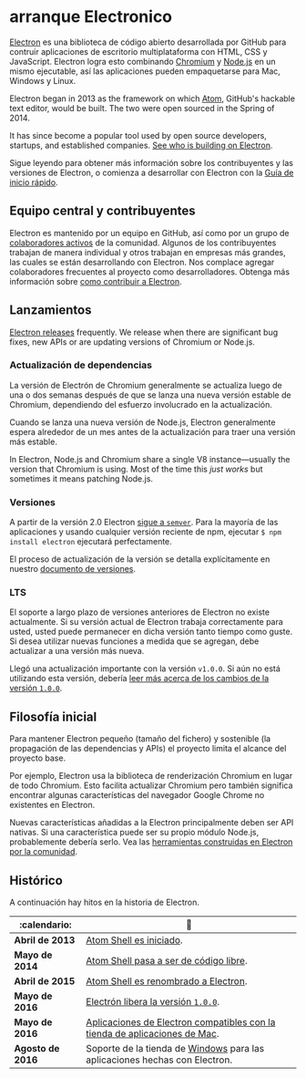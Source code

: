 # arranque Electronico

[Electron](https://electronjs.org) es una biblioteca de código abierto desarrollada por GitHub para contruir aplicaciones de escritorio multiplataforma con HTML, CSS y JavaScript. Electron logra esto combinando [Chromium](https://www.chromium.org/Home) y [Node.js](https://nodejs.org) en un mismo ejecutable, así las aplicaciones pueden empaquetarse para Mac, Windows y Linux.

Electron began in 2013 as the framework on which [Atom](https://atom.io), GitHub's hackable text editor, would be built. The two were open sourced in the Spring of 2014.

It has since become a popular tool used by open source developers, startups, and established companies. [See who is building on Electron](https://electronjs.org/apps).

Sigue leyendo para obtener más información sobre los contribuyentes y las versiones de Electron, o comienza a desarrollar con Electron con la [Guía de inicio rápido](quick-start.md).

## Equipo central y contribuyentes

Electron es mantenido por un equipo en GitHub, así como por un grupo de [colaboradores activos](https://github.com/electron/electron/graphs/contributors) de la comunidad. Algunos de los contribuyentes trabajan de manera individual y otros trabajan en empresas más grandes, las cuales se están desarrollando con Electron. Nos complace agregar colaboradores frecuentes al proyecto como desarrolladores. Obtenga más información sobre [como contribuir a Electron](https://github.com/electron/electron/blob/master/CONTRIBUTING.md).

## Lanzamientos

[Electron releases](https://github.com/electron/electron/releases) frequently. We release when there are significant bug fixes, new APIs or are updating versions of Chromium or Node.js.

### Actualización de dependencias

La versión de Electrón de Chromium generalmente se actualiza luego de una o dos semanas después de que se lanza una nueva versión estable de Chromium, dependiendo del esfuerzo involucrado en la actualización.

Cuando se lanza una nueva versión de Node.js, Electron generalmente espera alrededor de un mes antes de la actualización para traer una versión más estable.

In Electron, Node.js and Chromium share a single V8 instance—usually the version that Chromium is using. Most of the time this _just works_ but sometimes it means patching Node.js.


### Versiones

A partir de la versión 2.0 Electron [sigue a `semver`](https://semver.org). Para la mayoría de las aplicaciones y usando cualquier versión reciente de npm, ejecutar `$ npm install electron` ejecutará perfectamente.

El proceso de actualización de la versión se detalla explícitamente en nuestro [documento de versiones](electron-versioning.md).

### LTS

El soporte a largo plazo de versiones anteriores de Electron no existe actualmente. Si su versión actual de Electron trabaja correctamente para usted, usted puede permanecer en dicha versión tanto tiempo como guste. Si desea utilizar nuevas funciones a medida que se agregan, debe actualizar a una versión más nueva.

Llegó una actualización importante con la versión `v1.0.0`. Si aún no está utilizando esta versión, debería [ leer más acerca de los cambios de la versión `1.0.0`](https://electronjs.org/blog/electron-1-0).

## Filosofía inicial

Para mantener Electron pequeño (tamaño del fichero) y sostenible (la propagación de las dependencias y APIs) el proyecto limita el alcance del proyecto base.

Por ejemplo, Electron usa la biblioteca de renderización Chromium en lugar de todo Chromium. Esto facilita actualizar Chromium pero también significa encontrar algunas características del navegador Google Chrome no existentes en Electron.

Nuevas características añadidas a la Electron principalmente deben ser API nativas. Si una característica puede ser su propio módulo Node.js, probablemente debería serlo. Vea las [herramientas construidas en Electron por la comunidad](https://electronjs.org/community).

## Histórico

A continuación hay hitos en la historia de Electron.

| :calendario:       | :tada:                                                                                                          |
| ------------------ | --------------------------------------------------------------------------------------------------------------- |
| **Abril de 2013**  | [Atom Shell es iniciado](https://github.com/electron/electron/commit/6ef8875b1e93787fa9759f602e7880f28e8e6b45). |
| **Mayo de 2014**   | [Atom Shell pasa a ser de código libre](https://blog.atom.io/2014/05/06/atom-is-now-open-source.html).          |
| **Abril de 2015**  | [Atom Shell es renombrado a Electron](https://github.com/electron/electron/pull/1389).                          |
| **Mayo de 2016**   | [Electrón libera la versión `1.0.0`](https://electronjs.org/blog/electron-1-0).                                 |
| **Mayo de 2016**   | [Aplicaciones de Electron compatibles con la tienda de aplicaciones de Mac](mac-app-store-submission-guide.md). |
| **Agosto de 2016** | Soporte de la tienda de [Windows](windows-store-guide.md) para las aplicaciones hechas con Electron.            |
